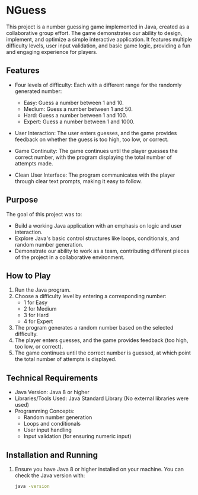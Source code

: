 # NGuess

This project is a number guessing game implemented in Java, created as a collaborative group effort. The game demonstrates our ability to design, implement, and optimize a simple interactive application. It features multiple difficulty levels, user input validation, and basic game logic, providing a fun and engaging experience for players.

## Features

- Four levels of difficulty: Each with a different range for the randomly generated number:
  - Easy: Guess a number between 1 and 10.
  - Medium: Guess a number between 1 and 50.
  - Hard: Guess a number between 1 and 100.
  - Expert: Guess a number between 1 and 1000.
  
- User Interaction: The user enters guesses, and the game provides feedback on whether the guess is too high, too low, or correct.
  
- Game Continuity: The game continues until the player guesses the correct number, with the program displaying the total number of attempts made.

- Clean User Interface: The program communicates with the player through clear text prompts, making it easy to follow.

## Purpose

The goal of this project was to:
- Build a working Java application with an emphasis on logic and user interaction.
- Explore Java's basic control structures like loops, conditionals, and random number generation.
- Demonstrate our ability to work as a team, contributing different pieces of the project in a collaborative environment.

## How to Play

1. Run the Java program.
2. Choose a difficulty level by entering a corresponding number:
   - 1 for Easy
   - 2 for Medium
   - 3 for Hard
   - 4 for Expert
3. The program generates a random number based on the selected difficulty.
4. The player enters guesses, and the game provides feedback (too high, too low, or correct).
5. The game continues until the correct number is guessed, at which point the total number of attempts is displayed.

## Technical Requirements

- Java Version: Java 8 or higher
- Libraries/Tools Used: Java Standard Library (No external libraries were used)
- Programming Concepts: 
  - Random number generation
  - Loops and conditionals
  - User input handling
  - Input validation (for ensuring numeric input)
  
## Installation and Running

1. Ensure you have Java 8 or higher installed on your machine. You can check the Java version with:
   ```bash
   java -version
